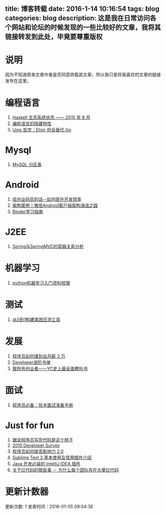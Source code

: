 title: 博客转载
date: 2016-1-14 10:16:54
tags: blog
categories: blog
description: 这是我在日常访问各个网站和论坛的时候发现的一些比较好的文章，我将其链接转发到此处，毕竟要尊重版权
---
# 说明
因为不知道原来文章作者是否同意转载其文章，所以我只是将我喜欢的文章的链接发布在这里。

# 编程语言
1. [Haskell 生态系统状态 —— 2015 年 8 月](http://www.oschina.net/translate/state-of-the-haskell-ecosystem-august-2015)
2. [编程语言的隐藏特性](http://colobu.com/2015/08/24/Hidden-Features-of-Programming-Languages/?hmsr=toutiao.io&utm_medium=toutiao.io&utm_source=toutiao.io)
3. [Unix 哲学：Elixir 将会替代 Go](http://blog.jobbole.com/89462/?hmsr=toutiao.io&utm_medium=toutiao.io&utm_source=toutiao.io)

# Mysql
1. [MySQL 分区表](http://my.oschina.net/jasonultimate/blog/548745?fromerr=dt8H4dHc)

# Android
1. [给创业码农的话--如何提升开发效率](http://mp.weixin.qq.com/s?__biz=MzAwNDY1ODY2OQ==&amp;mid=400785752&amp;idx=1&amp;sn=e1c166e7fad0892811c9ca9bca6d1540&amp;3rd=MzA3MDU4NTYzMw==&amp;scene=6#rd&utm_source=tuicool&utm_medium=referral)
2. [架构案例丨微信Android客户端架构演进之路](http://mp.weixin.qq.com/s?__biz=MjM5MDE0Mjc4MA==&mid=402023042&idx=1&sn=0c64c9db380410e58c097ee65708ff11&scene=0#wechat_redirect)
3. [Binder学习指南](http://weishu.me/2016/01/12/binder-index-for-newer/)

# J2EE
1. [Spring与SpringMVC的容器关系分析](http://www.yangchangming.com/blog/show/64?hmsr=toutiao.io&utm_medium=toutiao.io&utm_source=toutiao.io)

# 机器学习
1. [python机器学习入门资料梳理](http://michaelxiang.me/2015/12/16/python-machine-learning-list/?hmsr=toutiao.io&utm_medium=toutiao.io&utm_source=toutiao.io)
# 测试
1. [从0到1构建美团压测工具](http://tech.meituan.com/loading_test.html?hmsr=toutiao.io&utm_medium=toutiao.io&utm_source=toutiao.io)

# 发展
1. [程序员如何谋划出月薪 3 万](http://www.oschina.net/news/69597/how-to-plan-30000-salary?hmsr=toutiao.io&utm_medium=toutiao.io&utm_source=toutiao.io)
2. [Developer进阶书单](http://phodal.github.io/booktree/?hmsr=toutiao.io&utm_medium=toutiao.io&utm_source=toutiao.io)
3. [致所有创业者——YC史上最全面教科书](http://mp.weixin.qq.com/s?__biz=MjM5NTAyODE0MQ==&mid=402269095&idx=1&sn=e6c3ed6f3e4a5fc7ec4246a733493784&scene=0#wechat_redirect)


# 面试
1. [程序员必备：技术面试准备手册](http://blog.jobbole.com/90256/?hmsr=toutiao.io&utm_medium=toutiao.io&utm_source=toutiao.io)

# Just for fun
1. [据说程序员写完代码是这个样子](http://webres.wang/coder-state-in-different-time/?hmsr=toutiao.io&utm_medium=toutiao.io&utm_source=toutiao.io)
2. [2015 Developer Survey](http://stackoverflow.com/research/developer-survey-2015#tech)
3. [程序员如何提高影响力 2.0](http://mp.weixin.qq.com/s?__biz=MjM5Mjg4NDMwMA==&mid=403616804&idx=1&sn=e10f81cc6f95899ed9d01c60e4f44c88#rd)
4. [Sublime Text 3 基本使用及常用插件介绍](http://qiudeqing.com/tools/2015/05/31/sublime-text-3.html?hmsr=toutiao.io&utm_medium=toutiao.io&utm_source=toutiao.io)
5. [Java 开发必装的 IntelliJ IDEA 插件](http://www.oschina.net/news/69858/java-developer-need-intellij-idea-plugin)
6. [关于烂代码的那些事 － 为什么每个团队存在大量烂代码](http://mp.weixin.qq.com/s?__biz=MzAwMDU1MTE1OQ==&mid=403520625&idx=1&sn=c59f3944760a055ee7b6d1dda4431e0a&scene=0#wechat_redirect)

# 更新计数器
更新次数: 1
发表时间：2016-01-05 09:04:36
